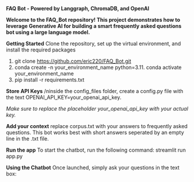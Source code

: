 **FAQ Bot - Powered by Langgraph, ChromaDB, and OpenAI**

**Welcome to the FAQ_Bot repository! This project demonstrates how to leverage Generative AI for building a smart frequently asked questions bot using a large language model.**

**Getting Started**
Clone the repository, set up the virtual environment, and install the required packages
1. git clone https://github.com/eric220/FAQ_Bot.git
2. conda create -n your_environment_name python=3.11. conda activate your_environment_name
3. pip install -r requirements.txt

**Store API Keys**
/ninside the config_files folder, create a config.py file with the text OPENAI_API_KEY=your_openai_api_key.

*Make sure to replace the placeholder your_openai_api_key with your actual key.*

**Add your context**
replace corpus.txt with your answers to frequently asked questions. This bot works best with short answers seperated by an empty line in the .txt file.

**Run the app**
To start the chatbot, run the following command:
streamlit run app.py

**Using the Chatbot**
Once launched, simply ask your questions in the text box:
